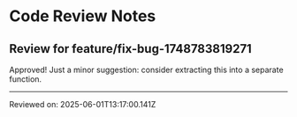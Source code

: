 # Code Review Notes

## Review for feature/fix-bug-1748783819271

Approved! Just a minor suggestion: consider extracting this into a separate function.

---
Reviewed on: 2025-06-01T13:17:00.141Z